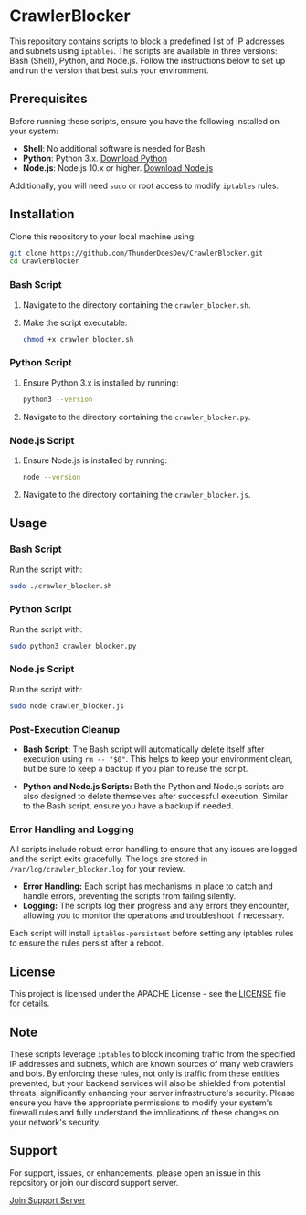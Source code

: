 # CrawlerBlocker

This repository contains scripts to block a predefined list of IP addresses and subnets using `iptables`. The scripts are available in three versions: Bash (Shell), Python, and Node.js. Follow the instructions below to set up and run the version that best suits your environment.

## Prerequisites

Before running these scripts, ensure you have the following installed on your system:
- **Shell**: No additional software is needed for Bash.
- **Python**: Python 3.x. [Download Python](https://www.python.org/downloads/)
- **Node.js**: Node.js 10.x or higher. [Download Node.js](https://nodejs.org/en/download/)

Additionally, you will need `sudo` or root access to modify `iptables` rules.

## Installation

Clone this repository to your local machine using:

```bash
git clone https://github.com/ThunderDoesDev/CrawlerBlocker.git
cd CrawlerBlocker
```

### Bash Script

1. Navigate to the directory containing the `crawler_blocker.sh`.
2. Make the script executable:

    ```bash
    chmod +x crawler_blocker.sh
    ```

### Python Script

1. Ensure Python 3.x is installed by running:

    ```bash
    python3 --version
    ```

2. Navigate to the directory containing the `crawler_blocker.py`.

### Node.js Script

1. Ensure Node.js is installed by running:

    ```bash
    node --version
    ```

2. Navigate to the directory containing the `crawler_blocker.js`.

## Usage

### Bash Script

Run the script with:

```bash
sudo ./crawler_blocker.sh
```

### Python Script

Run the script with:

```bash
sudo python3 crawler_blocker.py
```

### Node.js Script

Run the script with:

```bash
sudo node crawler_blocker.js
```

### Post-Execution Cleanup

- **Bash Script:** The Bash script will automatically delete itself after execution using `rm -- "$0"`. This helps to keep your environment clean, but be sure to keep a backup if you plan to reuse the script.
  
- **Python and Node.js Scripts:** Both the Python and Node.js scripts are also designed to delete themselves after successful execution. Similar to the Bash script, ensure you have a backup if needed.

### Error Handling and Logging

All scripts include robust error handling to ensure that any issues are logged and the script exits gracefully. The logs are stored in `/var/log/crawler_blocker.log` for your review.

- **Error Handling:** Each script has mechanisms in place to catch and handle errors, preventing the scripts from failing silently.
- **Logging:** The scripts log their progress and any errors they encounter, allowing you to monitor the operations and troubleshoot if necessary.

Each script will install `iptables-persistent` before setting any iptables rules to ensure the rules persist after a reboot.

## License

This project is licensed under the APACHE License - see the [LICENSE](LICENSE) file for details.

## Note

These scripts leverage `iptables` to block incoming traffic from the specified IP addresses and subnets, which are known sources of many web crawlers and bots. By enforcing these rules, not only is traffic from these entities prevented, but your backend services will also be shielded from potential threats, significantly enhancing your server infrastructure's security. Please ensure you have the appropriate permissions to modify your system's firewall rules and fully understand the implications of these changes on your network's security.

## Support 

For support, issues, or enhancements, please open an issue in this repository or join our discord support server.

[Join Support Server](https://discord.gg/thunderdoesdev)